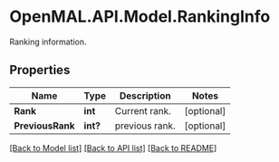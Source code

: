 # OpenMAL.API.Model.RankingInfo
Ranking information. 
## Properties

Name | Type | Description | Notes
------------ | ------------- | ------------- | -------------
**Rank** | **int** | Current rank. | [optional] 
**PreviousRank** | **int?** | previous rank. | [optional] 

[[Back to Model list]](../README.md#documentation-for-models) [[Back to API list]](../README.md#documentation-for-api-endpoints) [[Back to README]](../README.md)

